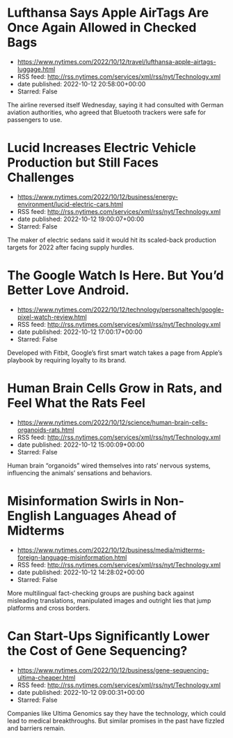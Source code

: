 # Lufthansa Says Apple AirTags Are Once Again Allowed in Checked Bags
 - https://www.nytimes.com/2022/10/12/travel/lufthansa-apple-airtags-luggage.html
 - RSS feed: http://rss.nytimes.com/services/xml/rss/nyt/Technology.xml
 - date published: 2022-10-12 20:58:00+00:00
 - Starred: False

The airline reversed itself Wednesday, saying it had consulted with German aviation authorities, who agreed that Bluetooth trackers were safe for passengers to use.

# Lucid Increases Electric Vehicle Production but Still Faces Challenges
 - https://www.nytimes.com/2022/10/12/business/energy-environment/lucid-electric-cars.html
 - RSS feed: http://rss.nytimes.com/services/xml/rss/nyt/Technology.xml
 - date published: 2022-10-12 19:00:07+00:00
 - Starred: False

The maker of electric sedans said it would hit its scaled-back production targets for 2022 after facing supply hurdles.

# The Google Watch Is Here. But You’d Better Love Android.
 - https://www.nytimes.com/2022/10/12/technology/personaltech/google-pixel-watch-review.html
 - RSS feed: http://rss.nytimes.com/services/xml/rss/nyt/Technology.xml
 - date published: 2022-10-12 17:00:17+00:00
 - Starred: False

Developed with Fitbit, Google’s first smart watch takes a page from Apple’s playbook by requiring loyalty to its brand.

# Human Brain Cells Grow in Rats, and Feel What the Rats Feel
 - https://www.nytimes.com/2022/10/12/science/human-brain-cells-organoids-rats.html
 - RSS feed: http://rss.nytimes.com/services/xml/rss/nyt/Technology.xml
 - date published: 2022-10-12 15:00:09+00:00
 - Starred: False

Human brain “organoids” wired themselves into rats’ nervous systems, influencing the animals’ sensations and behaviors.

# Misinformation Swirls in Non-English Languages Ahead of Midterms
 - https://www.nytimes.com/2022/10/12/business/media/midterms-foreign-language-misinformation.html
 - RSS feed: http://rss.nytimes.com/services/xml/rss/nyt/Technology.xml
 - date published: 2022-10-12 14:28:02+00:00
 - Starred: False

More multilingual fact-checking groups are pushing back against misleading translations, manipulated images and outright lies that jump platforms and cross borders.

# Can Start-Ups Significantly Lower the Cost of Gene Sequencing?
 - https://www.nytimes.com/2022/10/12/business/gene-sequencing-ultima-cheaper.html
 - RSS feed: http://rss.nytimes.com/services/xml/rss/nyt/Technology.xml
 - date published: 2022-10-12 09:00:31+00:00
 - Starred: False

Companies like Ultima Genomics say they have the technology, which could lead to medical breakthroughs. But similar promises in the past have fizzled and barriers remain.
